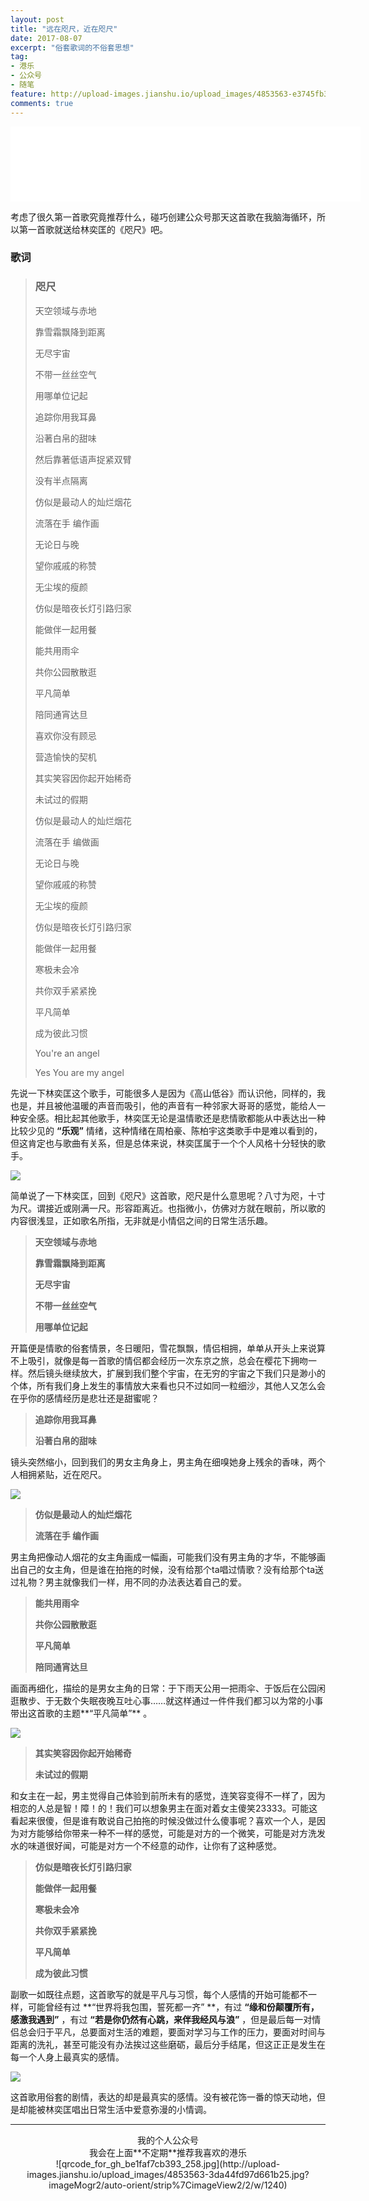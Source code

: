 ```yaml
---
layout: post
title: "远在咫尺，近在咫尺"
date: 2017-08-07
excerpt: "俗套歌词的不俗套思想"
tag:
- 港乐
- 公众号
- 随笔
feature: http://upload-images.jianshu.io/upload_images/4853563-e3745fb3d61badc3.jpg?imageMogr2/auto-orient/strip%7CimageView2/2/w/1240
comments: true
---
```



<iframe width="560" height="120" src="//i.y.qq.com/v8/playsong.html?songid=5453331&source=yqq#wechat_redirect" frameborder="0"> </iframe>

考虑了很久第一首歌究竟推荐什么，碰巧创建公众号那天这首歌在我脑海循环，所以第一首歌就送给林奕匡的《咫尺》吧。

### 歌词
>### **咫尺**
>
>天空领域与赤地
>
>靠雪霜飘降到距离
>
>无尽宇宙
>
>不带一丝丝空气
>
>用哪单位记起
>
>
>追踪你用我耳鼻
>
>沿著白帛的甜味
>
>然后靠著低语声捉紧双臂
>
>没有半点隔离
>
>仿似是最动人的灿烂烟花
>
>流落在手 编作画
>
>无论日与晚
>
>望你戚戚的称赞
>
>无尘埃的瘦颜
>
>仿似是暗夜长灯引路归家
>
>能做伴一起用餐
>
>能共用雨伞
>
>共你公园散散逛
>
>平凡简单
>
>陪同通宵达旦
>
>喜欢你没有顾忌
>
>营造愉快的契机
>
>其实笑容因你起开始稀奇
>
>未试过的假期
>
>仿似是最动人的灿烂烟花
>
>流落在手 编做画
>
>无论日与晚
>
>望你戚戚的称赞
>
>无尘埃的瘦颜
>
>仿似是暗夜长灯引路归家
>
>能做伴一起用餐
>
>寒极未会冷
>
>共你双手紧紧挽
>
>平凡简单
>
>成为彼此习惯
>
>You're an angel
>
>Yes You are my angel

先说一下林奕匡这个歌手，可能很多人是因为《高山低谷》而认识他，同样的，我也是，并且被他温暖的声音而吸引，他的声音有一种邻家大哥哥的感觉，能给人一种安全感。相比起其他歌手，林奕匡无论是温情歌还是悲情歌都能从中表达出一种比较少见的 **“乐观”** 情绪，这种情绪在周柏豪、陈柏宇这类歌手中是难以看到的，但这肯定也与歌曲有关系，但是总体来说，林奕匡属于一个个人风格十分轻快的歌手。

![](http://upload-images.jianshu.io/upload_images/4853563-e3745fb3d61badc3.jpg?imageMogr2/auto-orient/strip%7CimageView2/2/w/1240)

简单说了一下林奕匡，回到《咫尺》这首歌，咫尺是什么意思呢？八寸为咫，十寸为尺。谓接近或刚满一尺。形容距离近。也指微小，仿佛对方就在眼前，所以歌的内容很浅显，正如歌名所指，无非就是小情侣之间的日常生活乐趣。

>**天空领域与赤地**
>
>**靠雪霜飘降到距离**
>
>**无尽宇宙**
>
>**不带一丝丝空气**
>
>**用哪单位记起**

开篇便是情歌的俗套情景，冬日暖阳，雪花飘飘，情侣相拥，单单从开头上来说算不上吸引，就像是每一首歌的情侣都会经历一次东京之旅，总会在樱花下拥吻一样。然后镜头继续放大，扩展到我们整个宇宙，在无穷的宇宙之下我们只是渺小的个体，所有我们身上发生的事情放大来看也只不过如同一粒细沙，其他人又怎么会在乎你的感情经历是悲壮还是甜蜜呢？

>**追踪你用我耳鼻**
>
>**沿著白帛的甜味**

镜头突然缩小，回到我们的男女主角身上，男主角在细嗅她身上残余的香味，两个人相拥紧贴，近在咫尺。

![](http://upload-images.jianshu.io/upload_images/4853563-ca0152dbb04150e1.jpg?imageMogr2/auto-orient/strip%7CimageView2/2/w/1240)

>**仿似是最动人的灿烂烟花**
>
>**流落在手 编作画**

男主角把像动人烟花的女主角画成一幅画，可能我们没有男主角的才华，不能够画出自己的女主角，但是谁在拍拖的时候，没有给那个ta唱过情歌？没有给那个ta送过礼物？男主就像我们一样，用不同的办法表达着自己的爱。

>**能共用雨伞**
>
>**共你公园散散逛**
>
>**平凡简单**
>
>**陪同通宵达旦**

画面再细化，描绘的是男女主角的日常：于下雨天公用一把雨伞、于饭后在公园闲逛散步、于无数个失眠夜晚互吐心事……就这样通过一件件我们都习以为常的小事带出这首歌的主题**“平凡简单”** 。

![](http://upload-images.jianshu.io/upload_images/4853563-a52f33c2808e1c5a.jpg?imageMogr2/auto-orient/strip%7CimageView2/2/w/1240)

>**其实笑容因你起开始稀奇**
>
>**未试过的假期**

和女主在一起，男主觉得自己体验到前所未有的感觉，连笑容变得不一样了，因为相恋的人总是智！障！的！我们可以想象男主在面对着女主傻笑23333。可能这看起来很傻，但是谁有敢说自己拍拖的时候没做过什么傻事呢？喜欢一个人，是因为对方能够给你带来一种不一样的感觉，可能是对方的一个微笑，可能是对方洗发水的味道很好闻，可能是对方一个不经意的动作，让你有了这种感觉。

>**仿似是暗夜长灯引路归家**
>
>**能做伴一起用餐**
>
>**寒极未会冷**
>
>**共你双手紧紧挽**
>
>**平凡简单**
>
>**成为彼此习惯**

副歌一如既往点题，这首歌写的就是平凡与习惯，每个人感情的开始可能都不一样，可能曾经有过 **“世界将我包围，誓死都一齐” **，有过 **“缘和份颠覆所有，感激我遇到”** ，有过 **“若是你仍然有心跳，来伴我经风与浪”** ，但是最后每一对情侣总会归于平凡，总要面对生活的难题，要面对学习与工作的压力，要面对时间与距离的洗礼，甚至可能没有办法挨过这些磨砺，最后分手结尾，但这正正是发生在每一个人身上最真实的感情。

![](http://upload-images.jianshu.io/upload_images/4853563-ac133510ea9e8a8d.jpg?imageMogr2/auto-orient/strip%7CimageView2/2/w/1240)

这首歌用俗套的剧情，表达的却是最真实的感情。没有被花饰一番的惊天动地，但是却能被林奕匡唱出日常生活中爱意弥漫的小情调。

---

<center>我的个人公众号</center>
<center>我会在上面**不定期**推荐我喜欢的港乐</center>
<center>![qrcode_for_gh_be1faf7cb393_258.jpg](http://upload-images.jianshu.io/upload_images/4853563-3da44fd97d661b25.jpg?imageMogr2/auto-orient/strip%7CimageView2/2/w/1240)</center>
